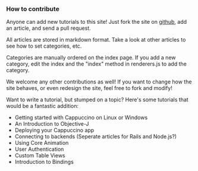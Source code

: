 ### How to contribute

Anyone can add new tutorials to this site! Just fork the site on [github](https://github.com/natemartinsf/CappTutorials.net), add an article, and send a pull request.

All articles are stored in markdown format. Take a look at other articles to see how to set categories, etc.

Categories are manually ordered on the index page. If you add a new category, edit the index and the "index" method in renderers.js to add the category.

We welcome any other contributions as well! If you want to change how the site behaves, or even redesign the site, feel free to fork and modify!

Want to write a tutorial, but stumped on a topic? Here's some tutorials that would be a fantastic addition:

*	Getting started with Cappuccino on Linux or Windows
*	An Introduction to Objective-J
*	Deploying your Cappuccino app
*	Connecting to backends (Seperate articles for Rails and Node.js?)
*	Using Core Animation
*	User Authentication
*	Custom Table Views
*	Introduction to Bindings
